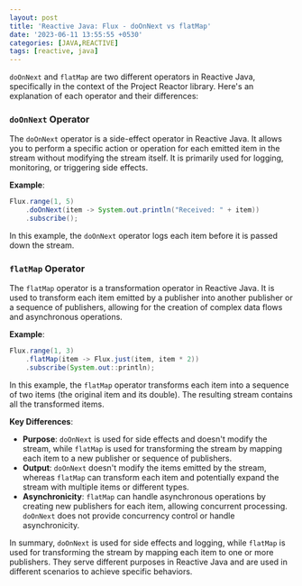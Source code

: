 ```yaml
---
layout: post
title: 'Reactive Java: Flux - doOnNext vs flatMap'
date: '2023-06-11 13:55:55 +0530'
categories: [JAVA,REACTIVE]
tags: [reactive, java]
---
```


`doOnNext` and `flatMap` are two different operators in Reactive Java, specifically in the context of the Project Reactor library. Here's an explanation of each operator and their differences:

### `doOnNext` Operator

The `doOnNext` operator is a side-effect operator in Reactive Java. It allows you to perform a specific action or operation for each emitted item in the stream without modifying the stream itself. It is primarily used for logging, monitoring, or triggering side effects.

**Example**:
```java
Flux.range(1, 5)
    .doOnNext(item -> System.out.println("Received: " + item))
    .subscribe();
```
In this example, the `doOnNext` operator logs each item before it is passed down the stream.

### `flatMap` Operator

The `flatMap` operator is a transformation operator in Reactive Java. It is used to transform each item emitted by a publisher into another publisher or a sequence of publishers, allowing for the creation of complex data flows and asynchronous operations.

**Example**:
```java
Flux.range(1, 3)
    .flatMap(item -> Flux.just(item, item * 2))
    .subscribe(System.out::println);
```
In this example, the `flatMap` operator transforms each item into a sequence of two items (the original item and its double). The resulting stream contains all the transformed items.

**Key Differences**:
- **Purpose**: `doOnNext` is used for side effects and doesn't modify the stream, while `flatMap` is used for transforming the stream by mapping each item to a new publisher or sequence of publishers.
- **Output**: `doOnNext` doesn't modify the items emitted by the stream, whereas `flatMap` can transform each item and potentially expand the stream with multiple items or different types.
- **Asynchronicity**: `flatMap` can handle asynchronous operations by creating new publishers for each item, allowing concurrent processing. `doOnNext` does not provide concurrency control or handle asynchronicity.

In summary, `doOnNext` is used for side effects and logging, while `flatMap` is used for transforming the stream by mapping each item to one or more publishers. They serve different purposes in Reactive Java and are used in different scenarios to achieve specific behaviors.